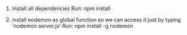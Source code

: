 1. Install all dependencies
	Run: npm install

2. install nodemon as global function so we can access it just by typing 'nodemon server.js'
	Run: npm install -g nodemon